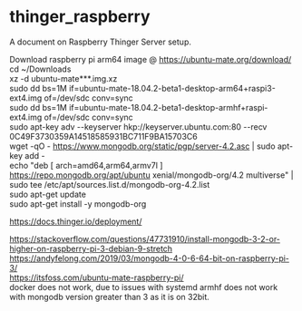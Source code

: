 # thinger_raspberry
A document on Raspberry Thinger Server setup.


Download raspberry pi arm64 image @ https://ubuntu-mate.org/download/  
cd ~/Downloads  
xz -d ubuntu-mate***.img.xz  
sudo dd bs=1M if=ubuntu-mate-18.04.2-beta1-desktop-arm64+raspi3-ext4.img of=/dev/sdc conv=sync  
sudo dd bs=1M if=ubuntu-mate-18.04.2-beta1-desktop-armhf+raspi-ext4.img of=/dev/sdc conv=sync  
sudo apt-key adv --keyserver hkp://keyserver.ubuntu.com:80 --recv 0C49F3730359A14518585931BC711F9BA15703C6  
wget -qO - https://www.mongodb.org/static/pgp/server-4.2.asc | sudo apt-key add -  
echo "deb [ arch=amd64,arm64,armv7l ] https://repo.mongodb.org/apt/ubuntu xenial/mongodb-org/4.2 multiverse" | sudo tee /etc/apt/sources.list.d/mongodb-org-4.2.list  
sudo apt-get update  
sudo apt-get install -y mongodb-org  

https://docs.thinger.io/deployment/  

https://stackoverflow.com/questions/47731910/install-mongodb-3-2-or-higher-on-raspberry-pi-3-debian-9-stretch  
https://andyfelong.com/2019/03/mongodb-4-0-6-64-bit-on-raspberry-pi-3/  
https://itsfoss.com/ubuntu-mate-raspberry-pi/  
docker does not work, due to issues with systemd
armhf does not work with mongodb version greater than 3 as it is on 32bit.

